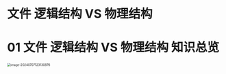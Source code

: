# 文件 逻辑结构 VS 物理结构



# 01 文件 逻辑结构 VS 物理结构 知识总览

<img src="https://cvp.oss-cn-shanghai.aliyuncs.com/picgo/202407071231993.png" alt="image-20240707123130876" style="zoom:50%;" />